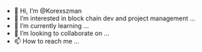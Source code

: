 - 👋 Hi, I’m @Korexszman
- 👀 I’m interested in block chain dev and project management ...
- 🌱 I’m currently learning ...
- 💞️ I’m looking to collaborate on ...
- 📫 How to reach me ...

<!---
Korexszman/Korexszman is a ✨ special ✨ repository because its `README.md` (this file) appears on your GitHub profile.
You can click the Preview link to take a look at your changes.
--->
